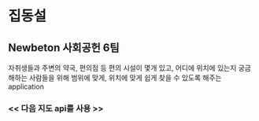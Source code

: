 # 집동설 
## Newbeton 사회공헌 6팀

자취생들과 주변의 약국, 편의점 등 편의 시설이 몇개 있고, 어디에 위치에 있는지 궁금해하는 사람들을 위해
범위에 맞게, 위치에 맞게 쉽게 찾을 수 있도록 해주는 application 

### << 다음 지도 api를 사용 >>





